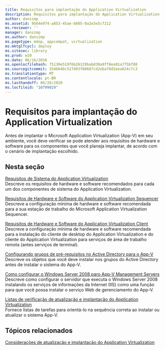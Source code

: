 ```yaml
---
title: Requisitos para implantação do Application Virtualization
description: Requisitos para implantação do Application Virtualization
author: dansimp
ms.assetid: 9564e974-a853-45ae-b605-0a2e3e5cf212
ms.reviewer: ''
manager: dansimp
ms.author: dansimp
ms.pagetype: mdop, appcompat, virtualization
ms.mktglfcycl: deploy
ms.sitesec: library
ms.prod: w10
ms.date: 06/16/2016
ms.openlocfilehash: 75130e519f6b26129babd30a9ff8ea91a775bf88
ms.sourcegitcommit: 354664bc527d93f80687cd2eba70d1eea024c7c3
ms.translationtype: MT
ms.contentlocale: pt-BR
ms.lasthandoff: 06/26/2020
ms.locfileid: "10799029"
---
```

# Requisitos para implantação do Application Virtualization


Antes de implantar o Microsoft Application Virtualization (App-V) em seu ambiente, você deve verificar se pode atender aos requisitos de hardware e software para os componentes que você planeja implantar, de acordo com o cenário de implantação escolhido.

## Nesta seção


<a href="" id="application-virtualization-system-requirements"></a>[Requisitos de Sistema do Application Virtualization](application-virtualization-system-requirements.md)  
Descreve os requisitos de hardware e software recomendados para cada um dos componentes de sistema do Application Virtualization.

<a href="" id="application-virtualization-sequencer-hardware-and-software-requirements"></a>[Requisitos de Hardware e Software do Application Virtualization Sequencer](application-virtualization-sequencer-hardware-and-software-requirements.md)  
Descreve a configuração mínima de hardware e software recomendada para a sua estação de trabalho do Microsoft Application Virtualization Sequencer.

<a href="" id="application-virtualization-client-hardware-and-software-requirements"></a>[Requisitos de Hardware e Software do Application Virtualization Client](application-virtualization-client-hardware-and-software-requirements.md)  
Descreve a configuração mínima de hardware e software recomendada para a instalação do cliente de desktop do Application Virtualization e do cliente do Application Virtualization para serviços de área de trabalho remota (antes serviços de terminal).

<a href="" id="configuring-prerequisite-groups-in-active-directory-for-app-v"></a>[Configurando grupos de pré-requisitos no Active Directory para o App-V](configuring-prerequisite-groups-in-active-directory-for-app-v.md)  
Descreve os objetos que você deve instalar nos grupos do Active Directory antes de instalar o sistema do App-V.

<a href="" id="how-to-configure-windows-server-2008-for-app-v-management-servers"></a>[Como configurar o Windows Server 2008 paro App-V Management Servers](how-to-configure-windows-server-2008-for-app-v-management-servers.md)  
Descreve como configurar o servidor que executa o Windows Server 2008 instalando os serviços de informações da Internet (IIS) como uma função para que você possa instalar o serviço Web de gerenciamento do App-V.

<a href="" id="application-virtualization-deployment-and-upgrade-checklists"></a>[Listas de verificação de atualização e implantação do Application Virtualization](application-virtualization-deployment-and-upgrade-checklists.md)  
Fornece listas de tarefas para orientá-lo na sequência correta ao instalar ou atualizar o sistema App-V.

## Tópicos relacionados


[Considerações de atualização e implantação do Application Virtualization](application-virtualization-deployment-and-upgrade-considerations.md)

 

 





